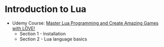 # Introduction to Lua
* Udemy Course: [Master Lua Programming and Create Amazing Games with LÖVE!](https://www.udemy.com/course/lua-love/)
   * Section 1 - Installation
   * Section 2 - Lua language basics